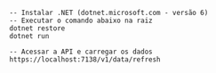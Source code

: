 ﻿```
-- Instalar .NET (dotnet.microsoft.com - versão 6)
-- Executar o comando abaixo na raiz
dotnet restore
dotnet run

-- Acessar a API e carregar os dados
https://localhost:7138/v1/data/refresh
```